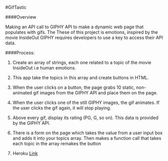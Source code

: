#GifTastic

####Overview

Making an API call to GIPHY API to make a dynamic web page that populates with gifs. 
The These of this project is emotions, inspired by the movie InsideOut
GIPHY requires developers to use a key to access their API data.

####Process:

1. Create an array of strings, each one related to a topic of the movie InsideOut i.e human emotions. 

2. This app take the topics in this array and create buttons in HTML.

3. When the user clicks on a button, the page grabs 10 static, non-animated gif images from the GIPHY API and place them on the page.

4. When the user clicks one of the still GIPHY images, the gif animates. If the user clicks the gif again, it will stop playing.

5. Above every gif, display its rating (PG, G, so on). This data is provided by the GIPHY API.

6. There is a form on the page which takes the value from a user input box and adds it into your topics array. Then makes a function call that takes each topic in the array remakes the button

7. Heroku [Link](https://sheltered-ocean-14427.herokuapp.com/)